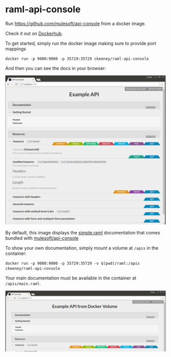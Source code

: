 # raml-api-console
Run https://github.com/mulesoft/api-console from a docker image.

Check it out on [Dockerhub](https://hub.docker.com/r/ckeeney/raml-api-console/).

To get started, simply run the docker image making sure to provide port mappings
```
docker run -p 9000:9000 -p 35729:35729 ckeeney/raml-api-console
```
And then you can see the docs in your browser:


![Image](https://raw.githubusercontent.com/ckeeney/raml-api-console/master/doc/default_simple.png)

By default, this image displays the [simple.raml](https://github.com/mulesoft/api-console/blob/master/dist/examples/simple.raml) documentation that comes bundled with [mulesoft/api-console](https://github.com/mulesoft/api-console)

To show your own documentation, simply mount a volume at `/apis` in the container:

```
docker run -p 9000:9000 -p 35729:35729 -v $(pwd)/raml:/apis ckeeney/raml-api-console
```
Your main documentation must be available in the container at `/apis/main.raml`.

![Image](https://raw.githubusercontent.com/ckeeney/raml-api-console/master/doc/custom_docs.png)
